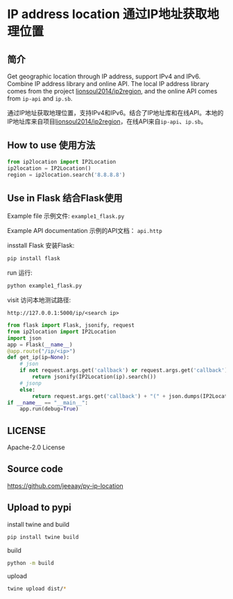 # IP address location 通过IP地址获取地理位置

## 简介

Get geographic location through IP address, support IPv4 and IPv6. Combine IP address library and online API. The local IP address library comes from the project [lionsoul2014/ip2region](https://github.com/lionsoul2014/ip2region), and the online API comes from `ip-api` and `ip.sb`.

通过IP地址获取地理位置，支持IPv4和IPv6。结合了IP地址库和在线API。本地的IP地址库来自项目[lionsoul2014/ip2region](https://github.com/lionsoul2014/ip2region)，在线API来自`ip-api`、`ip.sb`。

## How to use 使用方法

```python
from ip2location import IP2Location
ip2location = IP2Location()
region = ip2location.search('8.8.8.8')
```

## Use in Flask 结合Flask使用

Example file 示例文件:   `example1_flask.py`

Example API documentation 示例的API文档： `api.http`

insstall Flask 安装Flask:

```bash
pip install flask
```

run 运行:
```bash
python example1_flask.py
```

visit 访问本地测试路径:
```
http://127.0.0.1:5000/ip/<search ip>
```

```python
from flask import Flask, jsonify, request
from ip2location import IP2Location
import json
app = Flask(__name__)
@app.route("/ip/<ip>")
def get_ip(ip=None):
    # json
    if not request.args.get('callback') or request.args.get('callback').strip() == '':
        return jsonify(IP2Location(ip).search())
    # jsonp
    else:
        return request.args.get('callback') + "(" + json.dumps(IP2Location(ip).search()) + ")"
if __name__ == "__main__":
    app.run(debug=True)
```

## LICENSE

Apache-2.0 License

## Source code

https://github.com/jeeaay/py-ip-location

## Upload to pypi

install twine and build

```bash
pip install twine build
```

build

```bash
python -m build
```

upload

```bash
twine upload dist/*
```